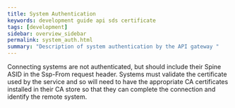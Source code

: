 ```yaml
---
title: System Authentication
keywords: development guide api sds certificate
tags: [development]
sidebar: overview_sidebar
permalink: system_auth.html
summary: "Description of system authentication by the API gateway "
---
```



Connecting systems are not authenticated, but should include their Spine ASID in the Ssp-From request header. Systems must validate the certificate used by the service and so will need to have the appropriate CA certificates installed in their CA store so that they can complete the connection and identify the remote system.
